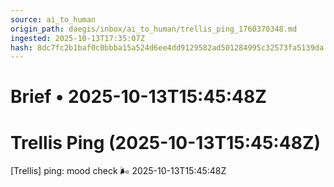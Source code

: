 ```yaml
---
source: ai_to_human
origin_path: daegis/inbox/ai_to_human/trellis_ping_1760370348.md
ingested: 2025-10-13T17:35:07Z
hash: 8dc7fc2b1baf0c0bbba15a524d6ee4dd9129582ad501284995c32573fa5139da
---
```

# Brief • 2025-10-13T15:45:48Z

# Trellis Ping (2025-10-13T15:45:48Z)

[Trellis] ping: mood check 🌬 2025-10-13T15:45:48Z

